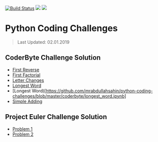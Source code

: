 [![Build Status](https://travis-ci.org/mrabdullahsahin/python-coding-challenges.svg?branch=master)](https://travis-ci.org/mrabdullahsahin/python-coding-challenges) ![](https://img.shields.io/github/license/mrabdullahsahin/python-coding-challenges.svg) ![](https://img.shields.io/github/issues/mrabdullahsahin/python-coding-challenges.svg)


# Python Coding Challenges
> Last Updated: 02.01.2019

## CoderByte Challenge Solution

* [First Reverse](https://github.com/mrabdullahsahin/python-coding-challenges/blob/master/coderbyte/first_reverse.ipynb)
* [First Factorial](https://github.com/mrabdullahsahin/python-coding-challenges/blob/master/coderbyte/first_factorial.ipynb)
* [Letter Changes](https://github.com/mrabdullahsahin/python-coding-challenges/blob/master/coderbyte/letter_changes.ipynb)
* [Longest Word](https://github.com/mrabdullahsahin/python-coding-challenges/blob/master/coderbyte/longest_word.ipynb)
* [Longest Word)[https://github.com/mrabdullahsahin/python-coding-challenges/blob/master/coderbyte/longest_word.ipynb]
* [Simple Adding](https://github.com/mrabdullahsahin/python-coding-challenges/blob/master/coderbyte/simple_adding.ipynb)


## Project Euler Challenge Solution

* [Problem 1](https://github.com/mrabdullahsahin/python-coding-challenges/blob/master/project_euler/problem_1.ipynb)
* [Problem 2](https://github.com/mrabdullahsahin/python-coding-challenges/blob/master/project_euler/problem_2.ipynb)
